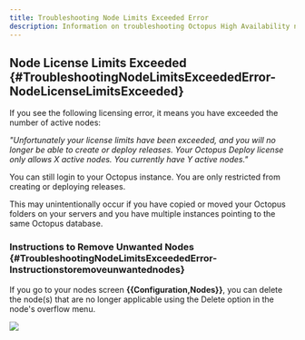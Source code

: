 ```yaml
---
title: Troubleshooting Node Limits Exceeded Error
description: Information on troubleshooting Octopus High Availability node limits exceeded error message.
---
```


## Node License Limits Exceeded {#TroubleshootingNodeLimitsExceededError-NodeLicenseLimitsExceeded}

If you see the following licensing error, it means you have exceeded the number of active nodes:

*"Unfortunately your license limits have been exceeded, and you will no longer be able to create or deploy releases. Your Octopus Deploy license only allows X active nodes. You currently have Y active nodes."*

You can still login to your Octopus instance. You are only restricted from creating or deploying releases.

This may unintentionally occur if you have copied or moved your Octopus folders on your servers and you have multiple instances pointing to the same Octopus database.

### Instructions to Remove Unwanted Nodes {#TroubleshootingNodeLimitsExceededError-Instructionstoremoveunwantednodes}

If you go to your nodes screen **{{Configuration,Nodes}}**, you can delete the node(s) that are no longer applicable using the Delete option in the node's overflow menu.

![](deleting-nodes.png)

